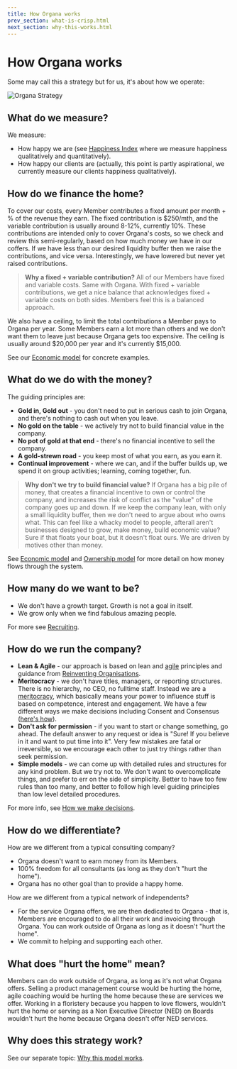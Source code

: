 ```yaml
---
title: How Organa works
prev_section: what-is-crisp.html
next_section: why-this-works.html
---
```


How Organa works
===============

Some may call this a strategy but for us, it's about how we operate:

![Organa Strategy](../assets/theproductspace-how.png "Organa Strategy")

What do we measure?
-------------------

We measure:

-   How happy we are (see [Happiness Index](happiness-index.html) where we measure happiness qualitatively and quantitatively).
-   How happy our clients are (actually, this point is partly aspirational, we currently measure our clients happiness qualitatively).

How do we finance the home?
---------------------------

To cover our costs, every Member contributes a fixed amount per month + % of the revenue they earn. The fixed contribution is $250/mth, and the variable contribution is usually around 8-12%, currently 10%. These contributions are intended only to cover Organa's costs, so we check and review this semi-regularly, based on how much money we have in our coffers. If we have less than our desired liquidity buffer then we raise the contributions, and vice versa. Interestingly, we have lowered but never yet raised contributions.

> **Why a fixed + variable contribution?** All of our Members have fixed and variable costs. Same with Organa. With fixed + variable contributions, we get a nice balance that acknowledges fixed + variable costs on both sides. Members feel this is a balanced approach.

We also have a ceiling, to limit the total contributions a Member pays to Organa per year. Some Members earn a lot more than others and we don't want them to leave just because Organa gets too expensive. The ceiling is usually around $20,000 per year and it's currently $15,000.

See our [Economic model](economic-model.html) for concrete examples.

What do we do with the money?
-----------------------------

The guiding principles are:

-   **Gold in, Gold out** - you don't need to put in serious cash to join Organa, and there's nothing to cash out when you leave.
-   **No gold on the table** - we actively try not to build financial value in the company.
-   **No pot of gold at that end** - there's no financial incentive to sell the company.
-   **A gold-strewn road** - you keep most of what you earn, as you earn it.
-   **Continual improvement** - where we can, and if the buffer builds up, we spend it on group activities; learning, coming together, fun.

> **Why don't we try to build financial value?** If Organa has a big pile of money, that creates a financial incentive to own or control the company, and increases the risk of conflict as the "value" of the company goes up and down. If we keep the company lean, with only a small liquidity buffer, then we don't need to argue about who owns what. This can feel like a whacky model to people, afterall aren't businesses designed to grow, make money, build economic value? Sure if that floats your boat, but it doesn't float ours. We are driven by motives other than money. 

See [Economic model](economic-model.html) and [Ownership model](ownership-model.html) for more detail on how money flows through the system.

How many do we want to be?
--------------------------

-   We don't have a growth target. Growth is not a goal in itself.
-   We grow only when we find fabulous amazing people.

For more see [Recruiting](recruiting-and-onboarding.html).

How do we run the company?
--------------------------

-   **Lean & Agile** - our approach is based on lean and [agile](http://agilemanifesto.org) principles and guidance from [Reinventing Organisations](http://www.reinventingorganizations.com/).
-   **Meritocracy** - we don't have titles, managers, or reporting structures. There is no hierarchy, no CEO, no fulltime staff. Instead we are a [meritocracy](http://en.wikipedia.org/wiki/Meritocracy), which basically means your power to influence stuff is based on competence, interest and engagement. We have a few different ways we make decisions including Consent and Consensus ([here's how](decisions.html)).
-   **Don't ask for permission** - if you want to start or change something, go ahead. The default answer to any request or idea is "Sure! If you believe in it and want to put time into it". Very few mistakes are fatal or irreversible, so we encourage each other to just try things rather than seek permission.
-   **Simple models** - we can come up with detailed rules and structures for any kind problem. But we try not to. We don't want to overcomplicate things, and prefer to err on the side of simplicity. Better to have too few rules than too many, and better to follow high level guiding principles than low level detailed procedures.

For more info, see [How we make decisions](decisions.html).

How do we differentiate?
------------------------

How are we different from a typical consulting company?

-   Organa doesn't want to earn money from its Members.
-   100% freedom for all consultants (as long as they don't "hurt the home").
-   Organa has no other goal than to provide a happy home.

How are we different from a typical network of independents?

-   For the service Organa offers, we are then dedicated to Organa - that is, Members are encouraged to do all their work and invoicing through Organa. You can work outside of Organa as long as it doesn't "hurt the home".
-   We commit to helping and supporting each other.

What does "hurt the home" mean?
-------------------------------

Members can do work outside of Organa, as long as it's not what Organa offers. Selling a product management course would be hurting the home, agile coaching would be hurting the home because these are services we offer. Working in a floristery because you happen to love flowers, wouldn't hurt the home or serving as a Non Executive Director (NED) on Boards wouldn't hurt the home because Organa doesn't offer NED services.   

Why does this strategy work?
----------------------------

See our separate topic: [Why this model works](why-this-works.html).
